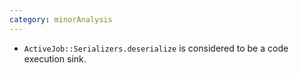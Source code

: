 ```yaml
---
category: minorAnalysis
---
```

* `ActiveJob::Serializers.deserialize` is considered to be a code execution sink.
